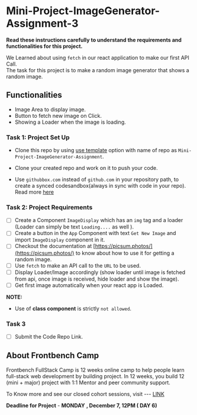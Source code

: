 # Mini-Project-ImageGenerator-Assignment-3

**Read these instructions carefully to understand the requirements and functionalities for this project.**

We Learned about using `fetch` in our react application to make our first API Call.<br>
The task for this project is to make a random image generator that shows a random image.

## Functionalities

- Image Area to display image.
- Button to fetch new image on Click.
- Showing a Loader when the image is loading.
 
### Task 1: Project Set Up

- Clone this repo by using [use template](https://github.com/frontbenchHQ/Mini-Project-ImageGenerator-Assignment-3/generate) option with name of repo as `Mini-Project-ImageGenerator-Assignment`.

- Clone your created repo and work on it to push your code.

- Use `githubbox.com` instead of `github.com` in your repository path, to create a synced codesandbox(always in sync with code in your repo). Read more [here](https://codesandbox.io/docs/importing#import-from-github)

### Task 2: Project Requirements

- [ ] Create a Component `ImageDisplay` which has an `img` tag and a loader (Loader can simply be text `Loading....` as well ).
- [ ] Create a button in the `App` Component with text `Get New Image` and import `ImageDisplay` component in it.
- [ ] Checkout the documentation at [https://picsum.photos/](https://picsum.photos/) to know about how to use it for getting  a random image.
- [ ] Use  `fetch`  to make an API call to the `URL` to be used.
- [ ] Display Loader/Image accordingly (show loader until image is fetched from api, once image is received, hide loader and show the image).
- [ ] Get first image automatically when your react app is Loaded.

**NOTE:**

- Use of **class component** is strictly `not allowed`.

### Task 3

- [ ]  Submit the Code Repo Link.

## About Frontbench Camp

Frontbench FullStack Camp is 12 weeks online camp to help people learn full-stack web development by building project. In 12 weeks, you build 12 (mini + major) project with 1:1 Mentor and peer community support.

To Know more and see our closed cohort sessions, visit --- [LINK](https://bit.ly/33kujsS)


**Deadline for Project** - **MONDAY** **, December 7, 12PM ( DAY 6)**
